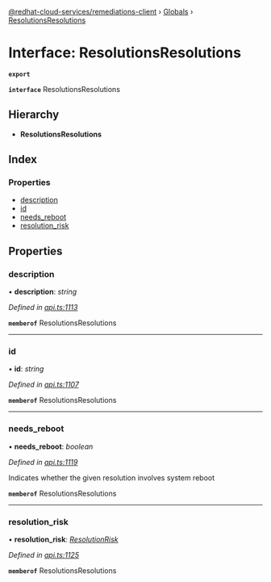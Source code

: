 [@redhat-cloud-services/remediations-client](../README.md) › [Globals](../globals.md) › [ResolutionsResolutions](resolutionsresolutions.md)

# Interface: ResolutionsResolutions

**`export`** 

**`interface`** ResolutionsResolutions

## Hierarchy

* **ResolutionsResolutions**

## Index

### Properties

* [description](resolutionsresolutions.md#description)
* [id](resolutionsresolutions.md#id)
* [needs_reboot](resolutionsresolutions.md#needs_reboot)
* [resolution_risk](resolutionsresolutions.md#resolution_risk)

## Properties

###  description

• **description**: *string*

*Defined in [api.ts:1113](https://github.com/fhlavac/javascript-clients/blob/master/packages/remediations/api.ts#L1113)*

**`memberof`** ResolutionsResolutions

___

###  id

• **id**: *string*

*Defined in [api.ts:1107](https://github.com/fhlavac/javascript-clients/blob/master/packages/remediations/api.ts#L1107)*

**`memberof`** ResolutionsResolutions

___

###  needs_reboot

• **needs_reboot**: *boolean*

*Defined in [api.ts:1119](https://github.com/fhlavac/javascript-clients/blob/master/packages/remediations/api.ts#L1119)*

Indicates whether the given resolution involves system reboot

**`memberof`** ResolutionsResolutions

___

###  resolution_risk

• **resolution_risk**: *[ResolutionRisk](../enums/resolutionrisk.md)*

*Defined in [api.ts:1125](https://github.com/fhlavac/javascript-clients/blob/master/packages/remediations/api.ts#L1125)*

**`memberof`** ResolutionsResolutions
